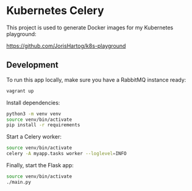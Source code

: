 # Kubernetes Celery

This project is used to generate Docker images for my Kubernetes playground:

https://github.com/JorisHartog/k8s-playground


## Development

To run this app locally, make sure you have a RabbitMQ instance ready:

```bash
vagrant up
```

Install dependencies:

```bash
python3 -m venv venv
source venv/bin/activate
pip install -r requirements
```

Start a Celery worker:

```bash
source venv/bin/activate
celery -A myapp.tasks worker --loglevel=INFO
```

Finally, start the Flask app:

```bash
source venv/bin/activate
./main.py
```
